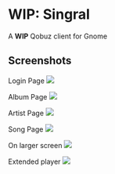 # WIP: Singral

A **WIP** Qobuz client for Gnome


## Screenshots


Login Page
![](assets/screenshots/login.png)

Album Page
![](assets/screenshots/album.png)

Artist Page
![](assets/screenshots/artist.png)

Song Page
![](assets/screenshots/songs.png)

On larger screen
![](assets/screenshots/larger-screen.png)

Extended player
![](assets/screenshots/extended-player.png)